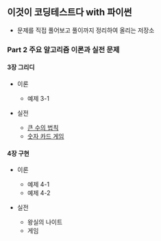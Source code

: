## 이것이 코딩테스트다 with 파이썬
* 문제를 직접 풀어보고 풀이까지 정리하여 올리는 저장소

### Part 2 주요 알고리즘 이론과 실전 문제
#### 3장 그리디 
* 이론 
  * 예제 3-1
  
* 실전
  * [큰 수의 법칙](https://github.com/OstenHun/Python-for-coding-test/blob/main/%EA%B7%B8%EB%A6%AC%EB%94%94/%ED%81%B0%20%EC%88%98%EC%9D%98%20%EB%B2%95%EC%B9%99.py)
  * [숫자 카드 게임](https://github.com/OstenHun/Python-for-coding-test/blob/e678b2df4abfcb267d576aefde8c68c427fd166d/%EA%B7%B8%EB%A6%AC%EB%94%94/%EC%88%AB%EC%9E%90%20%EC%B9%B4%EB%93%9C%20%EA%B2%8C%EC%9E%84.py)
  
#### 4장 구현
* 이론
  * 예제 4-1
  * 예제 4-2

* 실전
  * 왕실의 나이트
  * 게임 

